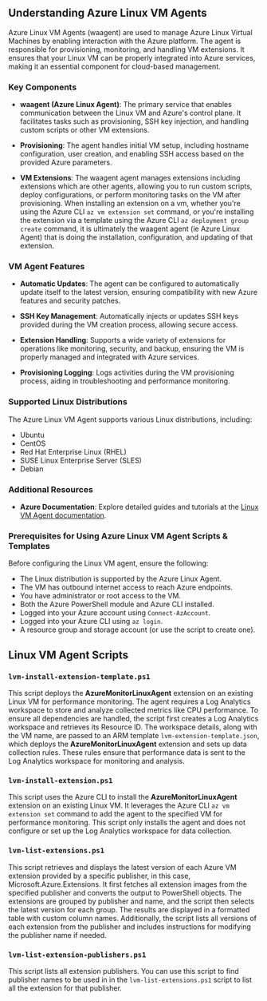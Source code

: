 ## Understanding Azure Linux VM Agents

Azure Linux VM Agents (waagent) are used to manage Azure Linux Virtual Machines by enabling interaction with the Azure platform. The agent is responsible for provisioning, monitoring, and handling VM extensions. It ensures that your Linux VM can be properly integrated into Azure services, making it an essential component for cloud-based management.

### Key Components

- **waagent (Azure Linux Agent)**: The primary service that enables communication between the Linux VM and Azure's control plane. It facilitates tasks such as provisioning, SSH key injection, and handling custom scripts or other VM extensions.

- **Provisioning**: The agent handles initial VM setup, including hostname configuration, user creation, and enabling SSH access based on the provided Azure parameters.

- **VM Extensions**: The waagent agent manages extensions including extensions which are other agents, allowing you to run custom scripts, deploy configurations, or perform monitoring tasks on the VM after provisioning. When installing an extension on a vm, whether you're using the Azure CLI `az vm extension set` command, or you're installing the extension via a template using the Azure CLI `az deployment group create` command, it is ultimately the waagent agent (ie Azure Linux Agent) that is doing the installation, configuration, and updating of that extension.

### VM Agent Features

- **Automatic Updates**: The agent can be configured to automatically update itself to the latest version, ensuring compatibility with new Azure features and security patches.

- **SSH Key Management**: Automatically injects or updates SSH keys provided during the VM creation process, allowing secure access.

- **Extension Handling**: Supports a wide variety of extensions for operations like monitoring, security, and backup, ensuring the VM is properly managed and integrated with Azure services.

- **Provisioning Logging**: Logs activities during the VM provisioning process, aiding in troubleshooting and performance monitoring.

### Supported Linux Distributions

The Azure Linux VM Agent supports various Linux distributions, including:

- Ubuntu
- CentOS
- Red Hat Enterprise Linux (RHEL)
- SUSE Linux Enterprise Server (SLES)
- Debian

### Additional Resources

- **Azure Documentation**: Explore detailed guides and tutorials at the [Linux VM Agent documentation](https://learn.microsoft.com/en-us/azure/virtual-machines/extensions/agent-linux).

### Prerequisites for Using Azure Linux VM Agent Scripts & Templates

Before configuring the Linux VM agent, ensure the following:

- The Linux distribution is supported by the Azure Linux Agent.
- The VM has outbound internet access to reach Azure endpoints.
- You have administrator or root access to the VM.
- Both the Azure PowerShell module and Azure CLI installed.
- Logged into your Azure account using `Connect-AzAccount`.
- Logged into your Azure CLI using `az login`.
- A resource group and storage account (or use the script to create one).

## Linux VM Agent Scripts

### `lvm-install-extension-template.ps1`

This script deploys the **AzureMonitorLinuxAgent** extension on an existing Linux VM for performance monitoring. The agent requires a Log Analytics workspace to store and analyze collected metrics like CPU performance. To ensure all dependencies are handled, the script first creates a Log Analytics workspace and retrieves its Resource ID. The workspace details, along with the VM name, are passed to an ARM template `lvm-extension-template.json`, which deploys the **AzureMonitorLinuxAgent** extension and sets up data collection rules. These rules ensure that performance data is sent to the Log Analytics workspace for monitoring and analysis.

### `lvm-install-extension.ps1`

This script uses the Azure CLI to install the **AzureMonitorLinuxAgent** extension on an existing Linux VM. It leverages the Azure CLI `az vm extension set` command to add the agent to the specified VM for performance monitoring. This script only installs the agent and does not configure or set up the Log Analytics workspace for data collection.

### `lvm-list-extensions.ps1`

This script retrieves and displays the latest version of each Azure VM extension provided by a specific publisher, in this case, Microsoft.Azure.Extensions. It first fetches all extension images from the specified publisher and converts the output to PowerShell objects. The extensions are grouped by publisher and name, and the script then selects the latest version for each group. The results are displayed in a formatted table with custom column names. Additionally, the script lists all versions of each extension from the publisher and includes instructions for modifying the publisher name if needed.

### `lvm-list-extension-publishers.ps1`

This script lists all extension publishers. You can use this script to find publisher names to be used in in the `lvm-list-extensions.ps1` script to list all the extension for that publisher.